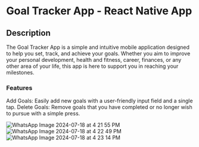 # Goal Tracker App - React Native App

## Description
The Goal Tracker App is a simple and intuitive mobile application designed to help you set, track, and achieve your goals. Whether you aim to improve your personal development, health and fitness, career, finances, or any other area of your life, this app is here to support you in reaching your milestones.

### Features
Add Goals: Easily add new goals with a user-friendly input field and a single tap.
Delete Goals: Remove goals that you have completed or no longer wish to pursue with a simple press.

![WhatsApp Image 2024-07-18 at 4 21 55 PM](https://github.com/user-attachments/assets/f0975766-fb21-4699-8e5d-67baaeb70509)
![WhatsApp Image 2024-07-18 at 4 22 49 PM](https://github.com/user-attachments/assets/8d17cab8-7127-49e2-af10-bb83cab6e7b1)
![WhatsApp Image 2024-07-18 at 4 23 14 PM](https://github.com/user-attachments/assets/466ad0b9-10c9-44c2-9f83-61ac343892f3)
